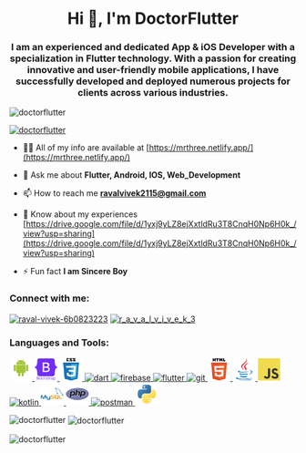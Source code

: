 <h1 align="center">Hi 👋, I'm DoctorFlutter</h1>
<h3 align="center">I am an experienced and dedicated App & iOS Developer with a specialization in Flutter technology. With a passion for creating innovative and user-friendly mobile applications, I have successfully developed and deployed numerous projects for clients across various industries.</h3>

<p align="left"> <img src="https://komarev.com/ghpvc/?username=doctorflutter&label=Profile%20views&color=0e75b6&style=flat" alt="doctorflutter" /> </p>

<p align="left"> <a href="https://github.com/ryo-ma/github-profile-trophy"><img src="https://github-profile-trophy.vercel.app/?username=doctorflutter" alt="doctorflutter" /></a> </p>

- 👨‍💻 All of my info are available at [https://mrthree.netlify.app/](https://mrthree.netlify.app/)

- 💬 Ask me about **Flutter, Android, IOS, Web_Development**

- 📫 How to reach me **ravalvivek2115@gmail.com**

- 📄 Know about my experiences [https://drive.google.com/file/d/1yxj9yLZ8ejXxtldRu3T8CnqH0Np6H0k_/view?usp=sharing](https://drive.google.com/file/d/1yxj9yLZ8ejXxtldRu3T8CnqH0Np6H0k_/view?usp=sharing)

- ⚡ Fun fact **I am Sincere Boy**

<h3 align="left">Connect with me:</h3>
<p align="left">
<a href="https://linkedin.com/in/raval-vivek-6b0823223" target="blank"><img align="center" src="https://raw.githubusercontent.com/rahuldkjain/github-profile-readme-generator/master/src/images/icons/Social/linked-in-alt.svg" alt="raval-vivek-6b0823223" height="30" width="40" /></a>
<a href="https://instagram.com/r_a_v_a_l_v_i_v_e_k_3" target="blank"><img align="center" src="https://raw.githubusercontent.com/rahuldkjain/github-profile-readme-generator/master/src/images/icons/Social/instagram.svg" alt="r_a_v_a_l_v_i_v_e_k_3" height="30" width="40" /></a>
</p>

<h3 align="left">Languages and Tools:</h3>
<p align="left"> <a href="https://developer.android.com" target="_blank" rel="noreferrer"> <img src="https://raw.githubusercontent.com/devicons/devicon/master/icons/android/android-original-wordmark.svg" alt="android" width="40" height="40"/> </a> <a href="https://getbootstrap.com" target="_blank" rel="noreferrer"> <img src="https://raw.githubusercontent.com/devicons/devicon/master/icons/bootstrap/bootstrap-plain-wordmark.svg" alt="bootstrap" width="40" height="40"/> </a> <a href="https://www.w3schools.com/css/" target="_blank" rel="noreferrer"> <img src="https://raw.githubusercontent.com/devicons/devicon/master/icons/css3/css3-original-wordmark.svg" alt="css3" width="40" height="40"/> </a> <a href="https://dart.dev" target="_blank" rel="noreferrer"> <img src="https://www.vectorlogo.zone/logos/dartlang/dartlang-icon.svg" alt="dart" width="40" height="40"/> </a> <a href="https://firebase.google.com/" target="_blank" rel="noreferrer"> <img src="https://www.vectorlogo.zone/logos/firebase/firebase-icon.svg" alt="firebase" width="40" height="40"/> </a> <a href="https://flutter.dev" target="_blank" rel="noreferrer"> <img src="https://www.vectorlogo.zone/logos/flutterio/flutterio-icon.svg" alt="flutter" width="40" height="40"/> </a> <a href="https://git-scm.com/" target="_blank" rel="noreferrer"> <img src="https://www.vectorlogo.zone/logos/git-scm/git-scm-icon.svg" alt="git" width="40" height="40"/> </a> <a href="https://www.w3.org/html/" target="_blank" rel="noreferrer"> <img src="https://raw.githubusercontent.com/devicons/devicon/master/icons/html5/html5-original-wordmark.svg" alt="html5" width="40" height="40"/> </a> <a href="https://www.java.com" target="_blank" rel="noreferrer"> <img src="https://raw.githubusercontent.com/devicons/devicon/master/icons/java/java-original.svg" alt="java" width="40" height="40"/> </a> <a href="https://developer.mozilla.org/en-US/docs/Web/JavaScript" target="_blank" rel="noreferrer"> <img src="https://raw.githubusercontent.com/devicons/devicon/master/icons/javascript/javascript-original.svg" alt="javascript" width="40" height="40"/> </a> <a href="https://kotlinlang.org" target="_blank" rel="noreferrer"> <img src="https://www.vectorlogo.zone/logos/kotlinlang/kotlinlang-icon.svg" alt="kotlin" width="40" height="40"/> </a> <a href="https://www.mysql.com/" target="_blank" rel="noreferrer"> <img src="https://raw.githubusercontent.com/devicons/devicon/master/icons/mysql/mysql-original-wordmark.svg" alt="mysql" width="40" height="40"/> </a> <a href="https://www.php.net" target="_blank" rel="noreferrer"> <img src="https://raw.githubusercontent.com/devicons/devicon/master/icons/php/php-original.svg" alt="php" width="40" height="40"/> </a> <a href="https://postman.com" target="_blank" rel="noreferrer"> <img src="https://www.vectorlogo.zone/logos/getpostman/getpostman-icon.svg" alt="postman" width="40" height="40"/> </a> <a href="https://www.python.org" target="_blank" rel="noreferrer"> <img src="https://raw.githubusercontent.com/devicons/devicon/master/icons/python/python-original.svg" alt="python" width="40" height="40"/> </a> </p>

<p><img align="left" src="https://github-readme-stats.vercel.app/api/top-langs?username=doctorflutter&show_icons=true&locale=en&layout=compact" alt="doctorflutter" /></p>

<p>&nbsp;<img align="center" src="https://github-readme-stats.vercel.app/api?username=doctorflutter&show_icons=true&locale=en" alt="doctorflutter" /></p>

<p><img align="center" src="https://github-readme-streak-stats.herokuapp.com/?user=doctorflutter&" alt="doctorflutter" /></p>
